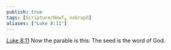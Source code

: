 ```yaml
---
publish: true
tags: [Scripture/NewT, noGraph]
aliases: ["Luke 8:11"]
---
```

[Luke 8:11](https://churchofjesuschrist.org/study/scriptures/nt/luke/8?lang=eng&id=p11#p11) Now the parable is this: The seed is the word of God.
